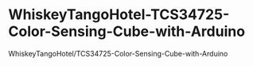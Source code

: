# WhiskeyTangoHotel-TCS34725-Color-Sensing-Cube-with-Arduino
WhiskeyTangoHotel/TCS34725-Color-Sensing-Cube-with-Arduino
